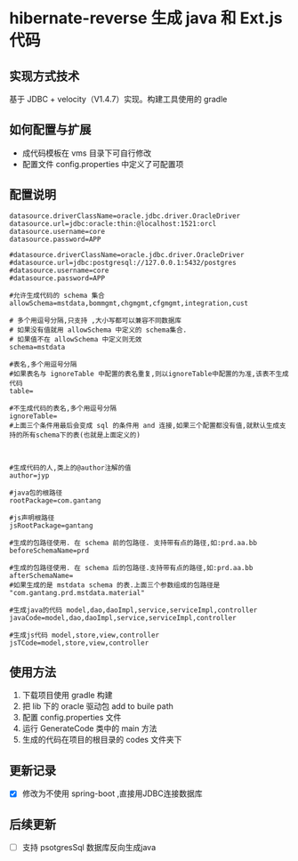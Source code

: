 # hibernate-reverse 生成 java 和 Ext.js 代码

## 实现方式技术
基于 JDBC + velocity（V1.4.7）实现。构建工具使用的 gradle

## 如何配置与扩展
- 成代码模板在 vms 目录下可自行修改
- 配置文件 config.properties 中定义了可配置项

## 配置说明
```
datasource.driverClassName=oracle.jdbc.driver.OracleDriver
datasource.url=jdbc:oracle:thin:@localhost:1521:orcl
datasource.username=core
datasource.password=APP

#datasource.driverClassName=oracle.jdbc.driver.OracleDriver
#datasource.url=jdbc:postgresql://127.0.0.1:5432/postgres
#datasource.username=core
#datasource.password=APP

#允许生成代码的 schema 集合
allowSchema=mstdata,bommgmt,chgmgmt,cfgmgmt,integration,cust

# 多个用逗号分隔,只支持 ,大小写都可以兼容不同数据库
# 如果没有值就用 allowSchema 中定义的 schema集合. 
# 如果值不在 allowSchema 中定义则无效
schema=mstdata

#表名,多个用逗号分隔
#如果表名与 ignoreTable 中配置的表名重复,则以ignoreTable中配置的为准,该表不生成代码
table=

#不生成代码的表名,多个用逗号分隔
ignoreTable=
#上面三个条件用最后会变成 sql 的条件用 and 连接,如果三个配置都没有值,就默认生成支持的所有schema下的表(也就是上面定义的)



#生成代码的人,类上的@author注解的值
author=jyp

#java包的根路径
rootPackage=com.gantang

#js声明根路径
jsRootPackage=gantang

#生成的包路径使用. 在 schema 前的包路径. 支持带有点的路径,如:prd.aa.bb
beforeSchemaName=prd

#生成的包路径使用. 在 schema 后的包路径.支持带有点的路径,如:prd.aa.bb
afterSchemaName=
#如果生成的是 mstdata schema 的表.上面三个参数组成的包路径是 "com.gantang.prd.mstdata.material"

#生成java的代码 model,dao,daoImpl,service,serviceImpl,controller
javaCode=model,dao,daoImpl,service,serviceImpl,controller

#生成js代码 model,store,view,controller
jsTCode=model,store,view,controller
```


## 使用方法
1. 下载项目使用 gradle 构建
2. 把 lib 下的 oracle 驱动包 add to buile path
3. 配置 config.properties 文件
4. 运行 GenerateCode 类中的 main 方法 
5. 生成的代码在项目的根目录的 codes 文件夹下


## 更新记录
- [x] 修改为不使用 spring-boot ,直接用JDBC连接数据库

## 后续更新
- [ ] 支持 psotgresSql 数据库反向生成java
